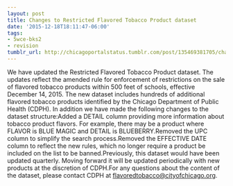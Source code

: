 ```yaml
---
layout: post
title: Changes to Restricted Flavored Tobacco Product dataset
date: '2015-12-18T18:11:47-06:00'
tags:
- 5wce-bks2
- revision
tumblr_url: http://chicagoportalstatus.tumblr.com/post/135469381705/changes-to-restricted-flavored-tobacco-product
---
```

We have updated the Restricted
Flavored Tobacco Product dataset. The updates reflect the
amended rule for enforcement of restrictions on the sale of flavored
tobacco products within 500 feet of schools, effective December 14, 2015. The new dataset includes hundreds of additional
flavored tobacco products identified by the Chicago Department of Public Health (CDPH). In addition we have made the following changes to the dataset structure:Added a DETAIL column providing more information
about tobacco product flavors. For example, there may be a product where FLAVOR is BLUE
MAGIC and DETAIL is BLUEBERRY.Removed the UPC column to simplify the
search process.Removed the EFFECTIVE DATE column to reflect the new rules,
which no longer require a product be included on the list to be banned.Previously, this dataset would have been updated quarterly.
Moving forward it will be updated periodically with new products at the
discretion of CDPH.For any questions about the content of the dataset, please contact CDPH at flavoredtobacco@cityofchicago.org.
